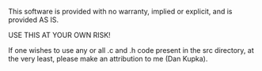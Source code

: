 This software is provided with no warranty, implied or explicit,
and is provided AS IS.

USE THIS AT YOUR OWN RISK!

If one wishes to use any or all .c and .h code present in the src
directory, at the very least, please make an attribution to me
(Dan Kupka).
